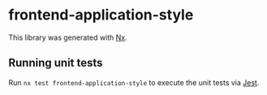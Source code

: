 # frontend-application-style

This library was generated with [Nx](https://nx.dev).

## Running unit tests

Run `nx test frontend-application-style` to execute the unit tests via [Jest](https://jestjs.io).

